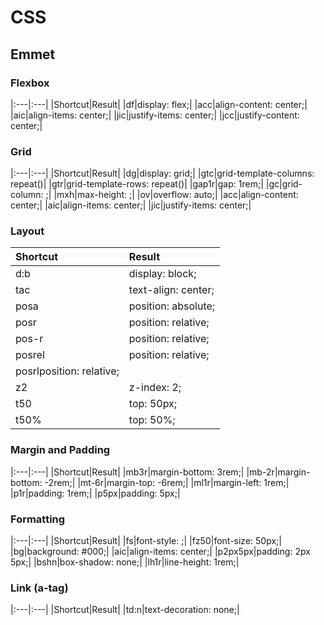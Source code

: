 # CSS

## Emmet

### Flexbox

|:---|:---|
|Shortcut|Result|
|df|display: flex;|
|acc|align-content: center;|
|aic|align-items: center;|
|jic|justify-items: center;|
|jcc|justify-content: center;|


### Grid

|:---|:---|
|Shortcut|Result|
|dg|display: grid;|
|gtc|grid-template-columns: repeat()|
|gtr|grid-template-rows: repeat()|
|gap1r|gap: 1rem;|
|gc|grid-column: ;|
|mxh|max-height: ;|
|ov|overflow: auto;|
|acc|align-content: center;|
|aic|align-items: center;|
|jic|justify-items: center;|

### Layout

|Shortcut|Result|
|:---|:---|
|d:b|display: block;|
|tac|text-align: center;|
|posa|position: absolute;|
|posr|position: relative;|
|pos-r|position: relative;|
|posrel|position: relative;|
|posrlposition: relative;|
|z2|z-index: 2;|
|t50|top: 50px;|
|t50%|top: 50%;|

### Margin and Padding

|:---|:---|
|Shortcut|Result|
|mb3r|margin-bottom: 3rem;|
|mb-2r|margin-bottom: -2rem;|
|mt-6r|margin-top: -6rem;|
|ml1r|margin-left: 1rem;|
|p1r|padding: 1rem;|
|p5px|padding: 5px;|

### Formatting

|:---|:---|
|Shortcut|Result|
|fs|font-style: ;|
|fz50|font-size: 50px;|
|bg|background: #000;|
|aic|align-items: center;|
|p2px5px|padding: 2px 5px;|
|bshn|box-shadow: none;|
|lh1r|line-height: 1rem;|

### Link (a-tag)

|:---|:---|
|Shortcut|Result|
|td:n|text-decoration: none;|